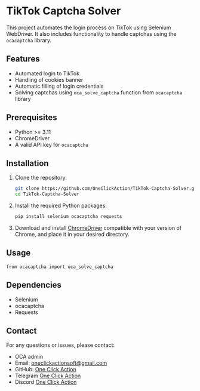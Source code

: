 # TikTok Captcha Solver
This project automates the login process on TikTok using Selenium WebDriver. It also includes functionality to handle captchas using the `ocacaptcha` library.

## Features

- Automated login to TikTok
- Handling of cookies banner
- Automatic filling of login credentials
- Solving captchas using `oca_solve_captcha` function from `ocacaptcha` library

## Prerequisites

- Python >= 3.11
- ChromeDriver
- A valid API key for `ocacaptcha`

## Installation
1. Clone the repository:
   ```bash
   git clone https://github.com/OneClickAction/TikTok-Captcha-Solver.git
   cd TikTok-Captcha-Solver
   
2. Install the required Python packages:
   ```bash
   pip install selenium ocacaptcha requests
   
3. Download and install [ChromeDriver](https://googlechromelabs.github.io/chrome-for-testing/#stable) compatible with your version of Chrome, and place it in your desired directory.

## Usage
	from ocacaptcha import oca_solve_captcha
	


## Dependencies
- Selenium
- ocacaptcha
- Requests


## Contact
For any questions or issues, please contact:

- OCA admin
- Email: oneclickactionsoft@gmail.com
- GitHub: [One Click Action](https://github.com/OneClickAction)
- Telegram [One Click Action](https://t.me/+70DIlIc543U4NGQy)
- Discord [One Click Action](https://discord.com/invite/YyDx3SJNCh)
